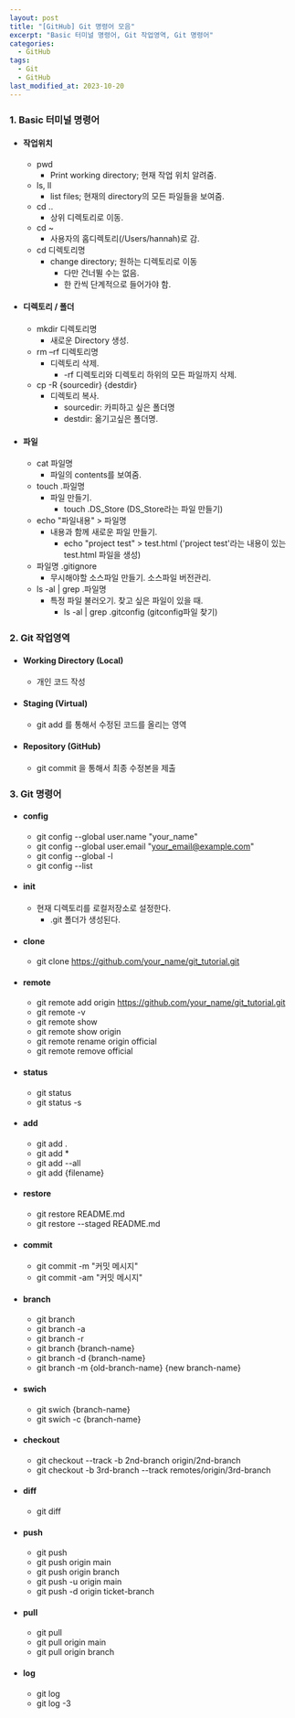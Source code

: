 ```yaml
---
layout: post
title: "[GitHub] Git 명령어 모음"
excerpt: "Basic 터미널 명령어, Git 작업영역, Git 명령어"
categories:
  - GitHub
tags:
  - Git
  - GitHub
last_modified_at: 2023-10-20
---
```


### 1. Basic 터미널 명령어

* #### 작업위치
  - pwd
    + Print working directory; 현재 작업 위치 알려줌.
  - ls, ll
    + list files; 현재의 directory의 모든 파일들을 보여줌.
  - cd ..
    + 상위 디렉토리로 이동.
  - cd ~
    + 사용자의 홈디렉토리(/Users/hannah)로 감.
  - cd 디렉토리명
    + change directory; 원하는 디렉토리로 이동
      + 다만 건너뛸 수는 없음.
      + 한 칸씩 단계적으로 들어가야 함.

* #### 디렉토리 / 폴더
  - mkdir 디렉토리명
    + 새로운 Directory 생성.
  - rm –rf 디렉토리명
    + 디렉토리 삭제.
      + -rf 디렉토리와 디렉토리 하위의 모든 파일까지 삭제.
  - cp -R {sourcedir} {destdir}
    + 디렉토리 복사.
      + sourcedir: 카피하고 싶은 폴더명
      + destdir: 옮기고싶은 폴더명.

* #### 파일
  - cat 파일명
    + 파일의 contents를 보여줌.
  - touch .파일명
    + 파일 만들기.
      + touch .DS_Store (DS_Store라는 파일 만들기)
  - echo "파일내용" > 파일명
    + 내용과 함께 새로운 파일 만들기.
      + echo "project test" > test.html ('project test'라는 내용이 있는 test.html 파일을 생성)
  - 파일명 .gitignore
    + 무시해야할 소스파일 만들기. 소스파일 버전관리.
  - ls -al \| grep .파일명
    + 특정 파일 불러오기. 찾고 싶은 파일이 있을 때.
      + ls -al \| grep .gitconfig (gitconfig파일 찾기)

### 2. Git 작업영역

* #### Working Directory (Local)
  - 개인 코드 작성
* #### Staging (Virtual)
  - git add 를 통해서 수정된 코드를 올리는 영역
* #### Repository (GitHub)
  - git commit 을 통해서 최종 수정본을 제출

### 3. Git 명령어

* #### config
  - git config --global user.name "your_name"
  - git config --global user.email "your_email@example.com"
  - git config --global -l
  - git config --list
* #### init
  - 현재 디렉토리를 로컬저장소로 설정한다.
    + .git 폴더가 생성된다.
* #### clone
  - git clone https://github.com/your_name/git_tutorial.git
* #### remote
  - git remote add origin https://github.com/your_name/git_tutorial.git
  - git remote -v
  - git remote show
  - git remote show origin
  - git remote rename origin official
  - git remote remove official
* #### status
  - git status
  - git status -s
* #### add
  - git add .
  - git add *
  - git add --all
  - git add {filename}
* #### restore
  - git restore README.md
  - git restore --staged README.md
* #### commit
  - git commit -m "커밋 메시지"
  - git commit -am "커밋 메시지"
* #### branch
  - git branch
  - git branch -a
  - git branch -r
  - git branch {branch-name}
  - git branch -d {branch-name}
  - git branch -m {old-branch-name} {new branch-name}
* #### swich
  - git swich {branch-name}
  - git swich -c {branch-name}
* #### checkout
  - git checkout --track -b 2nd-branch origin/2nd-branch
  - git checkout -b 3rd-branch --track remotes/origin/3rd-branch
* #### diff
  - git diff
* #### push
  - git push
  - git push origin main
  - git push origin branch
  - git push -u origin main
  - git push -d origin ticket-branch
* #### pull
  - git pull
  - git pull origin main
  - git pull origin branch
* #### log
  - git log
  - git log -3